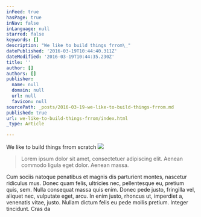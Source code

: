 ```yaml
---
inFeed: true
hasPage: true
inNav: false
inLanguage: null
starred: false
keywords: []
description: "We like to build things frrom\_"
datePublished: '2016-03-19T10:44:40.311Z'
dateModified: '2016-03-19T10:44:35.230Z'
title: ''
author: []
authors: []
publisher:
  name: null
  domain: null
  url: null
  favicon: null
sourcePath: _posts/2016-03-19-we-like-to-build-things-frrom.md
published: true
url: we-like-to-build-things-frrom/index.html
_type: Article

---
```

We like to build things frrom  scratch
![](https://the-grid-user-content.s3-us-west-2.amazonaws.com/f6eb882c-636a-4e05-a075-831b926d483c.png)

> Lorem ipsum dolor sit amet, consectetuer adipiscing elit. Aenean commodo ligula eget dolor. Aenean massa.

Cum sociis natoque penatibus et magnis dis parturient montes, nascetur ridiculus mus. Donec quam felis, ultricies nec, pellentesque eu, pretium quis, sem. Nulla consequat massa quis enim. Donec pede justo, fringilla vel, aliquet nec, vulputate eget, arcu. In enim justo, rhoncus ut, imperdiet a, venenatis vitae, justo. Nullam dictum felis eu pede mollis pretium. Integer tincidunt. Cras da